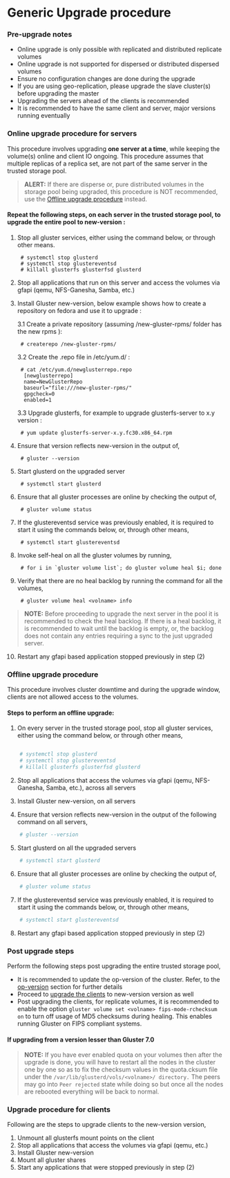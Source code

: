 # Generic Upgrade procedure

### Pre-upgrade notes
- Online upgrade is only possible with replicated and distributed replicate volumes
- Online upgrade is not supported for dispersed or distributed dispersed volumes
- Ensure no configuration changes are done during the upgrade
- If you are using geo-replication, please upgrade the slave cluster(s) before upgrading the master
- Upgrading the servers ahead of the clients is recommended
- It is recommended to have the same client and server, major versions running eventually

### Online upgrade procedure for servers
This procedure involves upgrading **one server at a time**, while keeping the volume(s) online and client IO ongoing. This procedure assumes that multiple replicas of a replica set, are not part of the same server in the trusted storage pool.

> **ALERT:** If there are disperse or, pure distributed volumes in the storage pool being upgraded, this procedure is NOT recommended, use the [Offline upgrade procedure](#offline-upgrade-procedure) instead.

#### Repeat the following steps, on each server in the trusted storage pool, to upgrade the entire pool to new-version :
1. Stop all gluster services, either using the command below, or through other means.


        # systemctl stop glusterd
        # systemctl stop glustereventsd
        # killall glusterfs glusterfsd glusterd

2. Stop all applications that run on this server and access the volumes via gfapi (qemu, NFS-Ganesha, Samba, etc.)

3. Install Gluster new-version, below example shows how to create a repository on fedora and use it to upgrade :

    3.1  Create a private repository (assuming /new-gluster-rpms/  folder has the new rpms ):

        # createrepo /new-gluster-rpms/

    3.2  Create the .repo file in /etc/yum.d/ :

        # cat /etc/yum.d/newglusterrepo.repo
         [newglusterrepo]
         name=NewGlusterRepo
         baseurl="file:///new-gluster-rpms/"
         gpgcheck=0
         enabled=1

    3.3  Upgrade glusterfs, for example to upgrade glusterfs-server to x.y version :

        # yum update glusterfs-server-x.y.fc30.x86_64.rpm

4. Ensure that version reflects new-version in the output of,

        # gluster --version

5. Start glusterd on the upgraded server

        # systemctl start glusterd

6. Ensure that all gluster processes are online by checking the output of,

        # gluster volume status

7. If the glustereventsd service was previously enabled, it is required to start it using the commands below, or, through other means,

        # systemctl start glustereventsd

8. Invoke self-heal on all the gluster volumes by running,

        # for i in `gluster volume list`; do gluster volume heal $i; done

9. Verify that there are no heal backlog by running the command for all the volumes,

        # gluster volume heal <volname> info

> **NOTE:** Before proceeding to upgrade the next server in the pool it is recommended to check the heal backlog. If there is a heal backlog, it is recommended to wait until the backlog is empty, or, the backlog does not contain any entries requiring a sync to the just upgraded server.

10. Restart any gfapi based application stopped previously in step (2)

### Offline upgrade procedure
This procedure involves cluster downtime and during the upgrade window, clients are not allowed access to the volumes.

#### Steps to perform an offline upgrade:
1. On every server in the trusted storage pool, stop all gluster services, either using the command below, or through other means,

```sh

    # systemctl stop glusterd
    # systemctl stop glustereventsd
    # killall glusterfs glusterfsd glusterd
```
2. Stop all applications that access the volumes via gfapi (qemu, NFS-Ganesha, Samba, etc.), across all servers

3. Install Gluster new-version, on all servers

4. Ensure that version reflects new-version in the output of the following command on all servers,
```sh
    # gluster --version
```

5. Start glusterd on all the upgraded servers
```sh
    # systemctl start glusterd
```
6. Ensure that all gluster processes are online by checking the output of,
```sh
    # gluster volume status
```

7. If the glustereventsd service was previously enabled, it is required to start it using the commands below, or, through other means,
```sh
    # systemctl start glustereventsd
```

8. Restart any gfapi based application stopped previously in step (2)

### Post upgrade steps
Perform the following steps post upgrading the entire trusted storage pool,

- It is recommended to update the op-version of the cluster. Refer, to the [op-version](./op-version.md) section for further details
- Proceed to [upgrade the clients](#upgrade-procedure-for-clients) to new-version version as well
- Post upgrading the clients, for replicate volumes, it is recommended to enable the option `gluster volume set <volname> fips-mode-rchecksum on` to turn off usage of MD5 checksums during healing. This enables running Gluster on FIPS compliant systems.

#### If upgrading from a version lesser than Gluster 7.0

> **NOTE:** If you have ever enabled quota on your volumes then after the upgrade
is done, you will have to restart all the nodes in the cluster one by one so as to
fix the checksum values in the quota.cksum file under the `/var/lib/glusterd/vols/<volname>/ directory.`
The peers may go into  `Peer rejected` state while doing so but once all the nodes are rebooted
everything will be back to normal.

### Upgrade procedure for clients
Following are the steps to upgrade clients to the new-version version,

1. Unmount all glusterfs mount points on the client
2. Stop all applications that access the volumes via gfapi (qemu, etc.)
3. Install Gluster new-version
4. Mount all gluster shares
5. Start any applications that were stopped previously in step (2)
